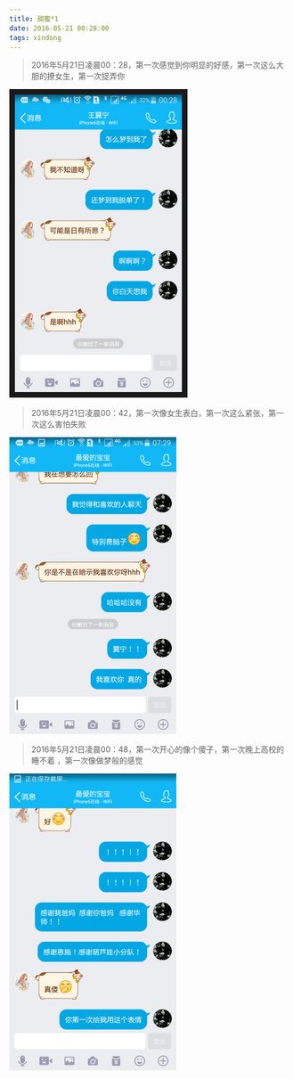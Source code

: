 ```yaml
---
title: 甜蜜*1
date: 2016-05-21 00:28:00
tags: xindong
---
```


> 2016年5月21日凌晨00：28，第一次感觉到你明显的好感，第一次这么大胆的撩女生，第一次捉弄你

<img src="https://raw.githubusercontent.com/youcoward/images/master/1.png"  width="300"  border="10 solid #AAAAAA">





> 2016年5月21日凌晨00：42，第一次像女生表白，第一次这么紧张，第一次这么害怕失败

<img src="https://raw.githubusercontent.com/youcoward/images/master/2.png"  width="300">



> 2016年5月21日凌晨00：48，第一次开心的像个傻子，第一次晚上高校的睡不着 ，第一次像做梦般的感觉

<img src="https://raw.githubusercontent.com/youcoward/images/master/3.png"  width="300">

